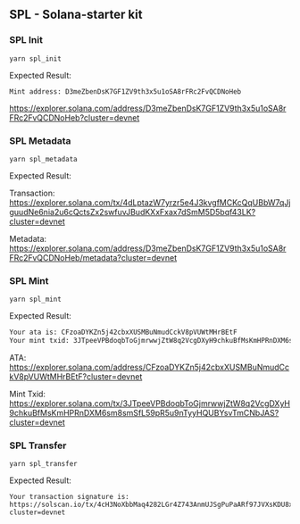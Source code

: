 ## SPL - Solana-starter kit

### SPL Init

`yarn spl_init`

Expected Result:

`Mint address: D3meZbenDsK7GF1ZV9th3x5u1oSA8rFRc2FvQCDNoHeb`

https://explorer.solana.com/address/D3meZbenDsK7GF1ZV9th3x5u1oSA8rFRc2FvQCDNoHeb?cluster=devnet

### SPL Metadata

`yarn spl_metadata`

Expected Result:

Transaction: https://explorer.solana.com/tx/4dLptazW7yrzr5e4J3kvgfMCKcQqUBbW7qJjguudNe6nia2u6cQctsZx2swfuvJBudKXxFxax7dSmM5D5bqf43LK?cluster=devnet

Metadata: https://explorer.solana.com/address/D3meZbenDsK7GF1ZV9th3x5u1oSA8rFRc2FvQCDNoHeb/metadata?cluster=devnet

### SPL Mint

`yarn spl_mint`

Expected Result:

```bash
Your ata is: CFzoaDYKZn5j42cbxXUSMBuNmudCckV8pVUWtMHrBEtF
Your mint txid: 3JTpeeVPBdoqbToGjmrwwjZtW8q2VcgDXyH9chkuBfMsKmHPRnDXM6sm8smSfL59pR5u9nTyyHQUBYsvTmCNbJAS
```

ATA: https://explorer.solana.com/address/CFzoaDYKZn5j42cbxXUSMBuNmudCckV8pVUWtMHrBEtF?cluster=devnet

Mint Txid: https://explorer.solana.com/tx/3JTpeeVPBdoqbToGjmrwwjZtW8q2VcgDXyH9chkuBfMsKmHPRnDXM6sm8smSfL59pR5u9nTyyHQUBYsvTmCNbJAS?cluster=devnet

### SPL Transfer

`yarn spl_transfer`

Expected Result:

```
Your transaction signature is: https://solscan.io/tx/4cH3NoXbbMaq4282LGr4Z743AnmUJSgPuPaARf97JVXsKDU8xGVCHMpxvhzcbS44U6Gsm1dWnGqTMqyYqnqHx7ZY?cluster=devnet
```
